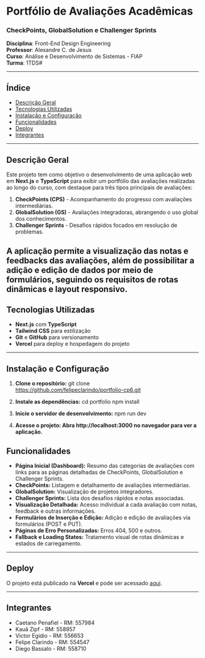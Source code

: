 # Portfólio de Avaliações Acadêmicas

### CheckPoints, GlobalSolution e Challenger Sprints

**Disciplina**: Front-End Design Engineering  
**Professor**: Alexandre C. de Jesus  
**Curso**: Análise e Desenvolvimento de Sistemas - FIAP  
**Turma**: 1TDS#

---

## Índice
- [Descrição Geral](#descrição-geral)
- [Tecnologias Utilizadas](#tecnologias-utilizadas)
- [Instalação e Configuração](#instalação-e-configuração)
- [Funcionalidades](#funcionalidades)
- [Deploy](#deploy)
- [Integrantes](#integrantes)

---

## Descrição Geral

Este projeto tem como objetivo o desenvolvimento de uma aplicação web em **Next.js** e **TypeScript** para exibir um portfólio das avaliações realizadas ao longo do curso, com destaque para três tipos principais de avaliações:
1. **CheckPoints (CPS)** - Acompanhamento do progresso com avaliações intermediárias.
2. **GlobalSolution (GS)** - Avaliações integradoras, abrangendo o uso global dos conhecimentos.
3. **Challenger Sprints** - Desafios rápidos focados em resolução de problemas.

A aplicação permite a visualização das notas e feedbacks das avaliações, além de possibilitar a adição e edição de dados por meio de formulários, seguindo os requisitos de rotas dinâmicas e layout responsivo.
---

## Tecnologias Utilizadas
- **Next.js** com **TypeScript**
- **Tailwind CSS** para estilização
- **Git** e **GitHub** para versionamento
- **Vercel** para deploy e hospedagem do projeto

---

## Instalação e Configuração

1. **Clone o repositório:**
   git clone https://github.com/felipeclarindo/portfolio-cp6.git

2. **Instale as dependências:**
    cd portfolio
    npm install

3. **Inicie o servidor de desenvolvimento:**
    npm run dev

4. **Acesse o projeto: Abra http://localhost:3000 no navegador para ver a aplicação.**



## Funcionalidades

- **Página Inicial (Dashboard):** Resumo das categorias de avaliações com links para as páginas detalhadas de CheckPoints, GlobalSolution e Challenger Sprints.
- **CheckPoints:** Listagem e detalhamento de avaliações intermediárias.
- **GlobalSolution:** Visualização de projetos integradores.
- **Challenger Sprints:** Lista dos desafios rápidos e notas associadas.
- **Visualização Detalhada:** Acesso individual a cada avaliação com notas, feedback e outras informações.
- **Formulários de Inserção e Edição:** Adição e edição de avaliações via formulários (POST e PUT).
- **Páginas de Erro Personalizadas:** Erros 404, 500 e outros.
- **Fallback e Loading States:** Tratamento visual de rotas dinâmicas e estados de carregamento.
---


## Deploy

O projeto está publicado na **Vercel** e pode ser acessado [aqui](#).

---

## Integrantes

- Caetano Penafiel - RM: 557984  
- Kauã Zipf        - RM: 558957 
- Victor Egidio    - RM: 556653
- Felipe Clarindo  - RM: 554547
- Diego Bassalo    - RM: 558710
